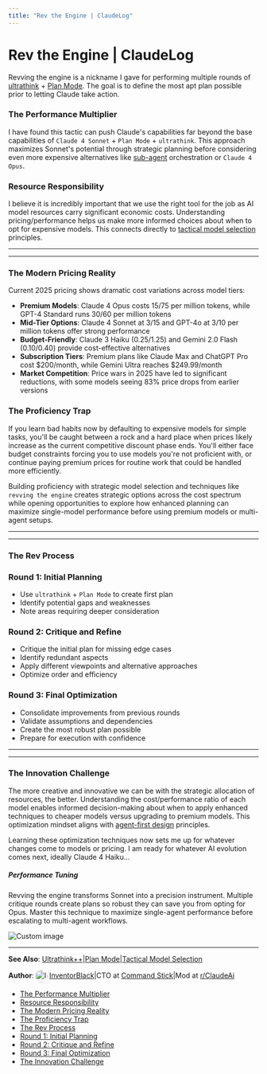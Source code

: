 ```yaml
---
title: "Rev the Engine | ClaudeLog"
---
```


# Rev the Engine | ClaudeLog

Revving the engine is a nickname I gave for performing multiple rounds of [ultrathink](/mechanics/ultrathink-plus-plus/) + [Plan Mode](/mechanics/plan-mode/). The goal is to define the most apt plan possible prior to letting Claude take action.

### The Performance Multiplier[​](#the-performance-multiplier "Direct link to The Performance Multiplier")

I have found this tactic can push Claude's capabilities far beyond the base capabilities of `Claude 4 Sonnet` + `Plan Mode` + `ultrathink`. This approach maximizes Sonnet's potential through strategic planning before considering even more expensive alternatives like [sub-agent](/mechanics/split-role-sub-agents/) orchestration or `Claude 4 Opus`.

### Resource Responsibility[​](#resource-responsibility "Direct link to Resource Responsibility")

I believe it is incredibly important that we use the right tool for the job as AI model resources carry significant economic costs. Understanding pricing/performance helps us make more informed choices about when to opt for expensive models. This connects directly to [tactical model selection](/mechanics/tactical-model-selection/) principles.

* * *

* * *

### The Modern Pricing Reality[​](#the-modern-pricing-reality "Direct link to The Modern Pricing Reality")

Current 2025 pricing shows dramatic cost variations across model tiers:

-   **Premium Models**: Claude 4 Opus costs $15/$75 per million tokens, while GPT-4 Standard runs $30/$60 per million tokens
-   **Mid-Tier Options**: Claude 4 Sonnet at $3/$15 and GPT-4o at $3/$10 per million tokens offer strong performance
-   **Budget-Friendly**: Claude 3 Haiku ($0.25/$1.25) and Gemini 2.0 Flash ($0.10/$0.40) provide cost-effective alternatives
-   **Subscription Tiers**: Premium plans like Claude Max and ChatGPT Pro cost $200/month, while Gemini Ultra reaches $249.99/month
-   **Market Competition**: Price wars in 2025 have led to significant reductions, with some models seeing 83% price drops from earlier versions

### The Proficiency Trap[​](#the-proficiency-trap "Direct link to The Proficiency Trap")

If you learn bad habits now by defaulting to expensive models for simple tasks, you'll be caught between a rock and a hard place when prices likely increase as the current competitive discount phase ends. You'll either face budget constraints forcing you to use models you're not proficient with, or continue paying premium prices for routine work that could be handled more efficiently.

Building proficiency with strategic model selection and techniques like `revving the engine` creates strategic options across the cost spectrum while opening opportunities to explore how enhanced planning can maximize single-model performance before using premium models or multi-agent setups.

* * *

* * *

### The Rev Process[​](#the-rev-process "Direct link to The Rev Process")

### Round 1: Initial Planning[​](#round-1-initial-planning "Direct link to Round 1: Initial Planning")

-   Use `ultrathink` + `Plan Mode` to create first plan
-   Identify potential gaps and weaknesses
-   Note areas requiring deeper consideration

### Round 2: Critique and Refine[​](#round-2-critique-and-refine "Direct link to Round 2: Critique and Refine")

-   Critique the initial plan for missing edge cases
-   Identify redundant aspects
-   Apply different viewpoints and alternative approaches
-   Optimize order and efficiency

### Round 3: Final Optimization[​](#round-3-final-optimization "Direct link to Round 3: Final Optimization")

-   Consolidate improvements from previous rounds
-   Validate assumptions and dependencies
-   Create the most robust plan possible
-   Prepare for execution with confidence

* * *

* * *

### The Innovation Challenge[​](#the-innovation-challenge "Direct link to The Innovation Challenge")

The more creative and innovative we can be with the strategic allocation of resources, the better. Understanding the cost/performance ratio of each model enables informed decision-making about when to apply enhanced techniques to cheaper models versus upgrading to premium models. This optimization mindset aligns with [agent-first design](/mechanics/agent-first-design/) principles.

Learning these optimization techniques now sets me up for whatever changes come to models or pricing. I am ready for whatever AI evolution comes next, ideally Claude 4 Haiku...

##### Performance Tuning

Revving the engine transforms Sonnet into a precision instrument. Multiple critique rounds create plans so robust they can save you from opting for Opus. Master this technique to maximize single-agent performance before escalating to multi-agent workflows.

<img src="/img/discovery/028_fire.png" alt="Custom image" style="max-width: 165px; height: auto;" />

* * *

**See Also**: [Ultrathink++](/mechanics/ultrathink-plus-plus/)|[Plan Mode](/mechanics/plan-mode/)|[Tactical Model Selection](/mechanics/tactical-model-selection/)

**Author**:[<img src="/img/claudes-greatest-soldier.png" alt="InventorBlack profile" style="width: 25px; height: 25px; display: inline-block; vertical-align: middle; margin: 0 3px; border-radius: 50%;" />InventorBlack](https://www.linkedin.com/in/wilfredkasekende/)|CTO at [Command Stick](https://commandstick.com)|Mod at [r/ClaudeAi](https://reddit.com/r/ClaudeAI)

-   [The Performance Multiplier](#the-performance-multiplier)
-   [Resource Responsibility](#resource-responsibility)
-   [The Modern Pricing Reality](#the-modern-pricing-reality)
-   [The Proficiency Trap](#the-proficiency-trap)
-   [The Rev Process](#the-rev-process)
-   [Round 1: Initial Planning](#round-1-initial-planning)
-   [Round 2: Critique and Refine](#round-2-critique-and-refine)
-   [Round 3: Final Optimization](#round-3-final-optimization)
-   [The Innovation Challenge](#the-innovation-challenge)